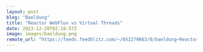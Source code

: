 ```yaml
---
layout: post
blog: "Baeldung"
title: "Reactor WebFlux vs Virtual Threads"
date: 2023-12-20T02:18:57Z
image: images/baeldung.png
remote_url: "https://feeds.feedblitz.com/~/852279863/0/baeldung~Reactor-WebFlux-vs-Virtual-Threads"
---
```

